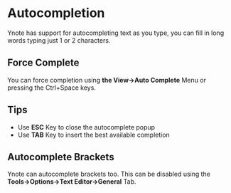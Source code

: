 Autocompletion
===
Ynote has support for autocompleting text as you type, you can fill in long words typing just 1 or 2 characters.

Force Complete
---
You can force completion using **the View->Auto Complete** Menu or pressing the Ctrl+Space keys.

Tips
---

- Use **ESC** Key to close the autocomplete popup
- Use **TAB** Key to insert the best available completion

Autocomplete Brackets
---
Ynote can autocomplete brackets too. This can be disabled using the **Tools->Options->Text Editor->General** Tab.